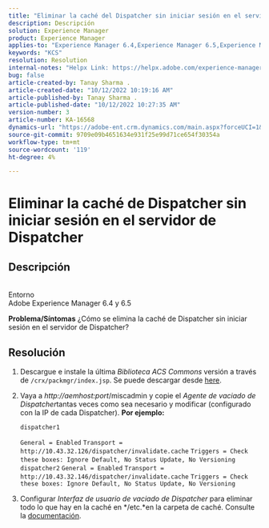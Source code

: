 ```yaml
---
title: "Eliminar la caché del Dispatcher sin iniciar sesión en el servidor de Dispatcher"
description: Descripción
solution: Experience Manager
product: Experience Manager
applies-to: "Experience Manager 6.4,Experience Manager 6.5,Experience Manager"
keywords: "KCS"
resolution: Resolution
internal-notes: "Helpx Link: https://helpx.adobe.com/experience-manager/kb/How-to-delete-the-dispatcher-cache-without-logging-into-the-Dispatchers-AEM.html"
bug: false
article-created-by: Tanay Sharma .
article-created-date: "10/12/2022 10:19:16 AM"
article-published-by: Tanay Sharma .
article-published-date: "10/12/2022 10:27:35 AM"
version-number: 3
article-number: KA-16568
dynamics-url: "https://adobe-ent.crm.dynamics.com/main.aspx?forceUCI=1&pagetype=entityrecord&etn=knowledgearticle&id=b155b452-174a-ed11-bba2-0022480868ff"
source-git-commit: 9709e09b4651634e931f25e99d71ce654f30354a
workflow-type: tm+mt
source-wordcount: '119'
ht-degree: 4%

---
```


# Eliminar la caché de Dispatcher sin iniciar sesión en el servidor de Dispatcher

## Descripción

<br>Entorno<br>
Adobe Experience Manager 6.4 y 6.5


<b>Problema/Síntomas</b>
¿Cómo se elimina la caché de Dispatcher sin iniciar sesión en el servidor de Dispatcher?


## Resolución


1. Descargue e instale la última *Biblioteca ACS Commons* versión a través de `/crx/packmgr/index.jsp`. Se puede descargar desde [here](https://github.com/Adobe-Consulting-Services/acs-aem-commons/releases).
2. Vaya a *http://aemhost:port*/miscadmin y copie el *Agente de vaciado de Dispatcher*tantas veces como sea necesario y modificar (configurado con la IP de cada Dispatcher).
   <b>Por ejemplo:</b>



   ```
   dispatcher1
   ```


   `General = Enabled`
   `Transport = http://10.43.32.126/dispatcher/invalidate.cache`
   `Triggers = Check these boxes: Ignore Default, No Status Update, No Versioning`
   ` `
   `dispatcher2`
   `General = Enabled`
   `Transport = http://10.43.32.146/dispatcher/invalidate.cache`
   `Triggers = Check these boxes: Ignore Default, No Status Update, No Versioning`
3. Configurar *Interfaz de usuario de vaciado de Dispatcher* para eliminar todo lo que hay en la caché en */etc.*en la carpeta de caché. Consulte la [documentación](https://adobe-consulting-services.github.io/acs-aem-commons/features/dispatcher-flush-ui/index.html).

